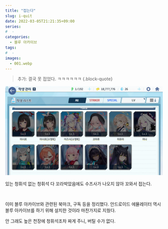 ```yaml
---
title: "접는다"
slug: i-quit
date: 2022-03-05T21:21:35+09:00
series:
#  - 
categories:
  - 블루 아카이브
tags:
#  - 
images:
  - 001.webp
---
```


> 추가: 결국 못 접었다. ㅋㅋㅋㅋㅋㅋ
{.block-quote}

![](001.webp)

있는 청휘석 없는 청휘석 다 꼬라박았음에도 수즈사가 나오지 않아 꼬와서 접는다.

&nbsp;

이미 블루 아카이브와 관련된 북마크, 구독 등을 정리했다. 안드로이드 에뮬레이터 역시 블루 아카이브를 하기 위해 설치한 것이라 마찬가지로 지웠다.

안 그래도 높은 천장에 청휘석조차 짜게 주니, 버틸 수가 없다.
